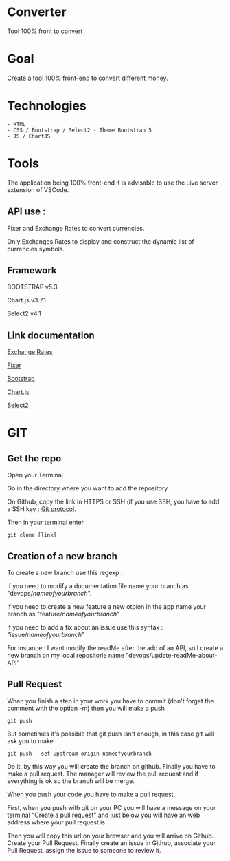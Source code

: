 # Converter
Tool 100% front to convert 


# Goal

Create a tool 100% front-end to convert different money. 

# Technologies
    - HTML
    - CSS / Bootstrap / Select2 - Theme Bootstrap 5
    - JS / ChartJS

# Tools
The application being 100% front-end it is advisable to use the Live server extension of VSCode. 

## API use : 
Fixer and Exchange Rates to convert currencies.

Only Exchanges Rates to display and construct the dynamic list of currencies symbols. 

## Framework 
BOOTSTRAP v5.3

Chart.js v3.7.1

Select2 v4.1

## Link documentation
[Exchange Rates](https://apilayer.com/marketplace/exchangerates_data-api#documentation-tab)

[Fixer](https://apilayer.com/marketplace/fixer-api)

[Bootstrap](https://getbootstrap.com/docs/5.3/getting-started/introduction/)

[Chart.js](https://www.chartjs.org/)

[Select2](https://apalfrey.github.io/select2-bootstrap-5-theme/examples/multiple-select/)

# GIT

## Get the repo
Open your Terminal 

Go in the directory where you want to add the repository. 

On Github, copy the link in HTTPS or SSH (if you use SSH, you have to add a SSH key : [Git protocol](https://docs.github.com/fr/authentication/connecting-to-github-with-ssh/adding-a-new-ssh-key-to-your-github-account). 

Then in your terminal enter

```
git clone [link]
``` 

## Creation of a new branch 
To create a new branch use this regexp :

if you need to modify a documentation file name your branch as "devops/*nameofyourbranch*". 

if you need to create a new feature a new otpion in the app name your branch as "feature/*nameofyourbranch*"

if you need to add a fix about an issue use this syntax : "issue/*nameofyourbranch*"

For instance :
I want modify the readMe after the add of an API, so I create a new branch on my local repositorie name "devops/update-readMe-about-API"

## Pull Request

When you finish a step in your work you have to commit (don't forget the comment with the option -m) then you will make a push 

```
git push
```
But sometimes it's possible that git push isn't enough, in this case git will ask you to make :
```
git push --set-upstream origin nameofyourbranch
```
Do it, by this way you will create the branch on github.
Finally you have to make a pull request. 
The manager will review the pull request and if everything is ok so the branch will be merge. 

When you push your code you have to make a pull request. 

First, when you push with git on your PC you will have a message on your terminal "Create a pull request" and just below you will have an web address where your pull request is. 

Then you will copy this url on your browser and you will arrive on Github. 
Create your Pull Request. 
Finally create an issue in Github, associate your Pull Request, assign the issue to someone to review it.
